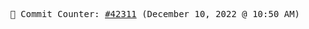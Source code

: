 <p align="center">
    <samp>
        📮 Commit Counter: <a href="https://github.com/Javascript-void0/Javascript-void0/commits/main">#42311</a> (December 10, 2022 @ 10:50 AM)
    </samp>
</p>